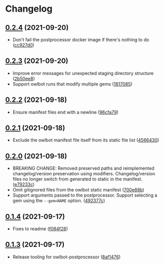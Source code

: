 # Changelog

## [0.2.4](https://www.github.com/googleapis/ruby-common-tools/compare/owlbot-postprocessor/v0.2.3...owlbot-postprocessor/v0.2.4) (2021-09-20)

* Don't fail the postprocessor docker image if there's nothing to do ([cc927d0](https://www.github.com/googleapis/ruby-common-tools/commit/cc927d0287a8fcb307c461b7c8f434f91cafbffa))

## [0.2.3](https://www.github.com/googleapis/ruby-common-tools/compare/owlbot-postprocessor/v0.2.2...owlbot-postprocessor/v0.2.3) (2021-09-20)

* Improve error messages for unexpected staging directory structure ([2b50ee8](https://www.github.com/googleapis/ruby-common-tools/commit/2b50ee8861d29e3a4ed04e1bb6a54a68c5b667bf))
* Support owlbot runs that modify multiple gems ([1817085](https://www.github.com/googleapis/ruby-common-tools/commit/181708544f7e676b6e0bc1e7785c378a879a7cde))

## [0.2.2](https://www.github.com/googleapis/ruby-common-tools/compare/owlbot-postprocessor/v0.2.1...owlbot-postprocessor/v0.2.2) (2021-09-18)

* Ensure manifest files end with a newline ([96cfa79](https://www.github.com/googleapis/ruby-common-tools/commit/96cfa7983c17f32bfdfddf23344bed5b44f1bd9c))

## [0.2.1](https://www.github.com/googleapis/ruby-common-tools/compare/owlbot-postprocessor/v0.2.0...owlbot-postprocessor/v0.2.1) (2021-09-18)

* Exclude the owlbot manifest file itself from its static file list ([4566430](https://www.github.com/googleapis/ruby-common-tools/commit/456643013b4025adb569edf63f69249fca9eaa10))

## [0.2.0](https://www.github.com/googleapis/ruby-common-tools/compare/owlbot-postprocessor/v0.1.4...owlbot-postprocessor/v0.2.0) (2021-09-18)

* BREAKING CHANGE: Removed preserved paths and reimplemented changelog/version preservation using modifiers. Changelog/version files no longer switch from generated to static in the manifest. ([e79233c](https://www.github.com/googleapis/ruby-common-tools/commit/e79233cdd086e270a6a4068aea2755b558eea4d0))
* Omit gitignored files from the owlbot static manifest ([700e88b](https://www.github.com/googleapis/ruby-common-tools/commit/700e88bd4828022246a548e4e712d93567f89991))
* Support arguments passed to the postprocessor. Support selecting a gem using the `--gem=NAME` option. ([492377c](https://www.github.com/googleapis/ruby-common-tools/commit/492377c9a877658538ed8c8026ceb77175754a0a))

## [0.1.4](https://www.github.com/googleapis/ruby-common-tools/compare/owlbot-postprocessor/v0.1.3...owlbot-postprocessor/v0.1.4) (2021-09-17)

* Fixes to readme ([f084f28](https://www.github.com/googleapis/ruby-common-tools/commit/f084f2847c578f430ccfa09090ef67ebfee14e13))

## [0.1.3](https://www.github.com/googleapis/ruby-common-tools/compare/owlbot-postprocessor/v0.1.2...owlbot-postprocessor/v0.1.3) (2021-09-17)

* Release tooling for owlbot-postprocessor ([8af1476](https://www.github.com/googleapis/ruby-common-tools/commit/8af147686e04eacaccb462dbcf36b0b80ad3151f))
